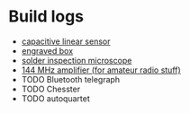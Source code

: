 # Build logs
- [capacitive linear sensor](./builds/linear-sensors/linear-sensors.md)
- [engraved box](./builds/long-box/long-box.md)
- [solder inspection microscope](./builds/microscope/microscope.md)
- [144 MHz amplifier (for amateur radio stuff)](./builds/iss-amplifier/iss-amplifier.md)
- TODO Bluetooth telegraph
- TODO Chesster
- TODO autoquartet

